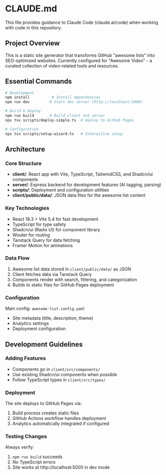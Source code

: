 # CLAUDE.md

This file provides guidance to Claude Code (claude.ai/code) when working with code in this repository.

## Project Overview

This is a static site generator that transforms GitHub "awesome lists" into SEO-optimized websites. Currently configured for "Awesome Video" - a curated collection of video-related tools and resources.

## Essential Commands

```bash
# Development
npm install          # Install dependencies
npm run dev         # Start dev server (http://localhost:5000)

# Build & Deploy
npm run build       # Build client and server
npx tsx scripts/deploy-simple.ts  # Deploy to GitHub Pages

# Configuration
npx tsx scripts/setup-wizard.ts   # Interactive setup
```

## Architecture

### Core Structure
- **client/**: React app with Vite, TypeScript, TailwindCSS, and Shadcn/ui components
- **server/**: Express backend for development features (AI tagging, parsing)
- **scripts/**: Deployment and configuration utilities
- **client/public/data/**: JSON data files for the awesome list content

### Key Technologies
- React 18.3 + Vite 5.4 for fast development
- TypeScript for type safety
- Shadcn/ui (Radix UI) for component library
- Wouter for routing
- Tanstack Query for data fetching
- Framer Motion for animations

### Data Flow
1. Awesome list data stored in `client/public/data/` as JSON
2. Client fetches data via Tanstack Query
3. Components render with search, filtering, and categorization
4. Builds to static files for GitHub Pages deployment

### Configuration
Main config: `awesome-list.config.yaml`
- Site metadata (title, description, theme)
- Analytics settings
- Deployment configuration

## Development Guidelines

### Adding Features
- Components go in `client/src/components/`
- Use existing Shadcn/ui components when possible
- Follow TypeScript types in `client/src/types/`

### Deployment
The site deploys to GitHub Pages via:
1. Build process creates static files
2. GitHub Actions workflow handles deployment
3. Analytics automatically integrated if configured

### Testing Changes
Always verify:
1. `npm run build` succeeds
2. No TypeScript errors
3. Site works at http://localhost:5000 in dev mode